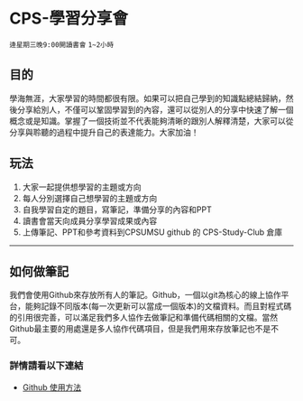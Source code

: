 # CPS-學習分享會
`逄星期三晚9:00開讀書會`
`1~2小時`

## 目的
學海無涯，大家學習的時間都很有限。如果可以把自己學到的知識點總結歸納，然後分享給別人，不僅可以鞏固學習到的內容，還可以從別人的分享中快速了解一個概念或是知識。掌握了一個技術並不代表能夠清晰的跟別人解釋清楚，大家可以從分享與聆聽的過程中提升自己的表達能力。大家加油！

## 玩法
1. 大家一起提供想學習的主題或方向
2. 每人分別選擇自己想學習的主題或方向
3. 自我學習自定的題目，寫筆記，準備分享的內容和PPT
4. 讀書會當天向成員分享學習成果或內容
5. 上傳筆記、PPT和參考資料到CPSUMSU github 的 CPS-Study-Club 倉庫

---

## 如何做筆記
我們會使用Github來存放所有人的筆記。Github，一個以git為核心的線上協作平台，能夠記錄不同版本(每一次更新可以當成一個版本)的文檔資料。而且對程式碼的引用很完善，可以滿足我們多人協作去做筆記和準備代碼相關的文檔。當然Github最主要的用處還是多人協作代碼項目，但是我們用來存放筆記也不是不可。

### 詳情請看以下連結
* [Github 使用方法](/docs/how-to-use-git-en.md)

